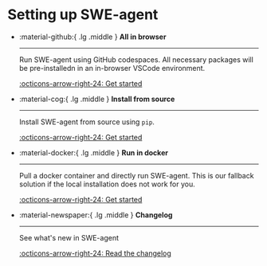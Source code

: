 # Setting up SWE-agent

<div class="grid cards" markdown>

-   :material-github:{ .lg .middle } __All in browser__

    ---

    Run SWE-agent using GitHub codespaces. All necessary packages will be pre-installedn in an in-browser VSCode environment.

    [:octicons-arrow-right-24: Get started](codespaces.md)

-   :material-cog:{ .lg .middle } __Install from source__

    ---

    Install SWE-agent from source using `pip`.

    [:octicons-arrow-right-24: Get started](source.md)


-   :material-docker:{ .lg .middle } __Run in docker__

    ---

    Pull a docker container and directly run SWE-agent. This is our fallback solution if the local installation does not work for you.

    [:octicons-arrow-right-24: Get started](docker.md)

-   :material-newspaper:{ .lg .middle } __Changelog__

    ---

    See what's new in SWE-agent

    [:octicons-arrow-right-24: Read the changelog](changelog.md)
</div>
